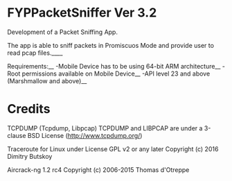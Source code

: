 # FYPPacketSniffer Ver 3.2

Development of a Packet Sniffing App.

The app is able to sniff packets in Promiscuos Mode and provide user to read pcap files.____

Requirements:__
    -Mobile Device has to be using 64-bit ARM architecture__
    -Root permissions available on Mobile Device__
    -API level 23 and above (Marshmallow and above)__

# Credits
TCPDUMP (Tcpdump, Libpcap) TCPDUMP and LIBPCAP are under a 3-clause BSD License
(http://www.tcpdump.org/)

Traceroute for Linux under License GPL v2 or any later
Copyright (c) 2016 Dimitry Butskoy

Aircrack-ng 1.2 rc4
Copyright (c) 2006-2015 Thomas d'Otreppe
